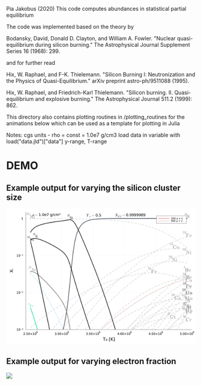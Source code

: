 Pia Jakobus (2020) 
This code computes abundances in statistical partial equilibrium

The code was implemented based on the theory by  

Bodansky, David, Donald D. Clayton, and William A. Fowler. "Nuclear quasi-equilibrium during silicon burning." The Astrophysical Journal Supplement Series 16 (1968): 299. 

and for further read 

Hix, W. Raphael, and F-K. Thielemann. "Silicon Burning I: Neutronization and the Physics of Quasi-Equilibrium." arXiv preprint astro-ph/9511088 (1995).

Hix, W. Raphael, and Friedrich-Karl Thielemann. "Silicon burning. II. Quasi-equilibrium and explosive burning." The Astrophysical Journal 511.2 (1999): 862.

This directory also contains plotting routines in /plotting_routines for the animations below which can be used as a template for plotting in Julia 
 
Notes:
cgs units - rho = const = 1.0e7 g/cm3
load data in variable with load("data.jld")["data"]
y-range, T-range

# DEMO
## Example output for varying the silicon cluster size
![](demo/demo1.gif)
## Example output for varying electron fraction 
![](demo/demo2.gif)


